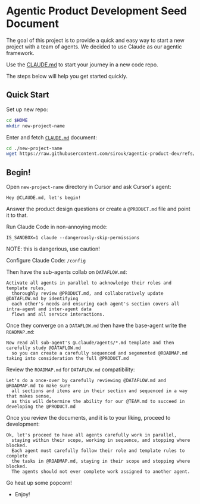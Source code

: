 # Agentic Product Development Seed Document

The goal of this project is to provide a quick and easy way to start a new project with a team of agents. We decided to use Claude as our agentic framework.

Use the [CLAUDE.md](/CLAUDE.md) to start your journey in a new code repo.

The steps below will help you get started quickly.


## Quick Start

Set up new repo:
```bash
cd $HOME
mkdir new-project-name
```

Enter and fetch [`CLAUDE.md`](/CLAUDE.md) document:
```bash
cd ./new-project-name
wget https://raw.githubusercontent.com/sirouk/agentic-product-dev/refs/heads/main/CLAUDE.md -O CLAUDE.md
```

## Begin!

Open `new-project-name` directory in Cursor and ask Cursor's agent:
```
Hey @CLAUDE.md, let's begin!
```
Answer the product design questions or create a `@PRODUCT.md` file and point it to that.

Run Claude Code in non-annoying mode:
```
IS_SANDBOX=1 claude --dangerously-skip-permissions
```
NOTE: this is dangerious, use caution!

Configure Claude Code:
```/config```

Then have the sub-agents collab on `DATAFLOW.md`:
```
Activate all agents in parallel to acknowledge their roles and template rules,
  thoroughly review @PRODUCT.md, and collaboratively update @DATAFLOW.md by identifying
  each other's needs and ensuring each agent's section covers all intra-agent and inter-agent data
  flows and all service interactions.
```

Once they converge on a `DATAFLOW.md` then have the base-agent write the `ROADMAP.md`:
```
Now read all sub-agent's @.claude/agents/*.md template and then carefully study @DATAFLOW.md
  so you can create a carefully sequenced and segemented @ROADMAP.md taking into consideration the full @PRODUCT.md
```

Review the `ROADMAP.md` for `DATAFLOW.md` compatibility:
```
Let's do a once-over by carefully reviewing @DATAFLOW.md and @ROADMAP.md to make sure
  all sections and items are in their section and sequenced in a way that makes sense,
  as this will determine the ability for our @TEAM.md to succeed in developing the @PRODUCT.md
```

Once you review the documents, and it is to your liking, proceed to development:
```
Ok, let's proceed to have all agents carefully work in parallel,
  staying within their scope, working in sequence, and stopping where blocked.
  Each agent must carefully follow their role and template rules to complete
  the tasks in @ROADMAP.md, staying in their scope and stopping where blocked.
  The agents should not ever complete work assigned to another agent.
```

Go heat up some popcorn!
- Enjoy!
